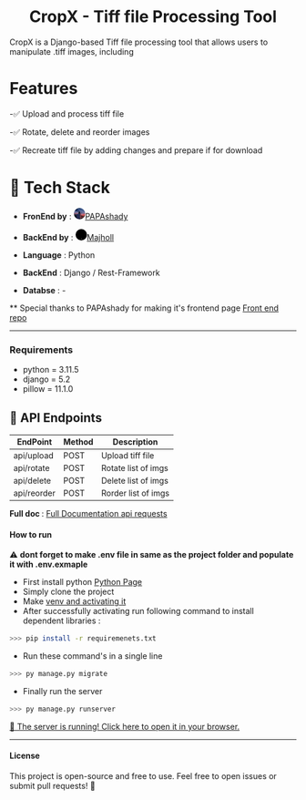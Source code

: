 <h1 style="text-align: center;">CropX - Tiff file Processing Tool</h1>

<p> CropX is a Django-based Tiff file processing tool that allows users to manipulate .tiff images, including 


# Features
-✅ Upload and process tiff file 

-✅ Rotate, delete and reorder images

-✅ Recreate tiff file by adding changes and prepare if for download 


# 🔧 Tech Stack
- <b>FronEnd by</b> : <a href='https://github.com/PAPAshady'><img src='icon/PAPAshady.jpg' width="20px" height="20px" style='border-radius:20px'></img>PAPAshady</a>

- <b>BackEnd by</b> : <a href='https://github.com/Majholl'><img src='icon/Majholl.jpg' width="20px" height="20px" style='border-radius:20px'></img>Majholl</a> 


- <b>Language</b> : Python

- <b>BackEnd</b> : Django / Rest-Framework 

- <b>Databse</b> : -


** Special thanks to PAPAshady for making it's frontend page <a href='https://github.com/PAPAshady/tiff-viewer'>Front end repo</a>

<hr>

### Requirements
- python = 3.11.5
- django = 5.2
- pillow = 11.1.0



## 📌 API Endpoints
 
| EndPoint |  Method | Description |
|----------|----------|----------|
| api/upload | POST | Upload tiff file|
| api/rotate | POST | Rotate list of imgs |
| api/delete | POST | Delete list of imgs|
| api/reorder| POST | Rorder list of imgs |

<b>Full doc </b>: <a href='https://www.postman.com/grey-escape-224969/workspace/nameless'>Full Documentation api requests</a>



#### How to run
⚠️  <b>dont forget to make .env file in same as the project folder and populate it with .env.exmaple  </b>

- First install python <a href='https://www.python.org/'>Python Page</a>
- Simply clone the project 
- Make <a href='https://stackoverflow.com/questions/43069780/how-to-create-virtual-env-with-python-3'>venv and activating it </a>
- After successfully activating run following command to install dependent libraries :
```bash 
>>> pip install -r requiremenets.txt
```
- Run these command's in a single line
```bash 
>>> py manage.py migrate 
```

- Finally run the server 
``` bash 
>>> py manage.py runserver
```

<a href="http://127.0.0.1:8000/" target="_blank">
  🚀 The server is running! Click here to open it in your browser.
</a>


<hr>



#### License

This project is open-source and free to use.
Feel free to open issues or submit pull requests! 🚀